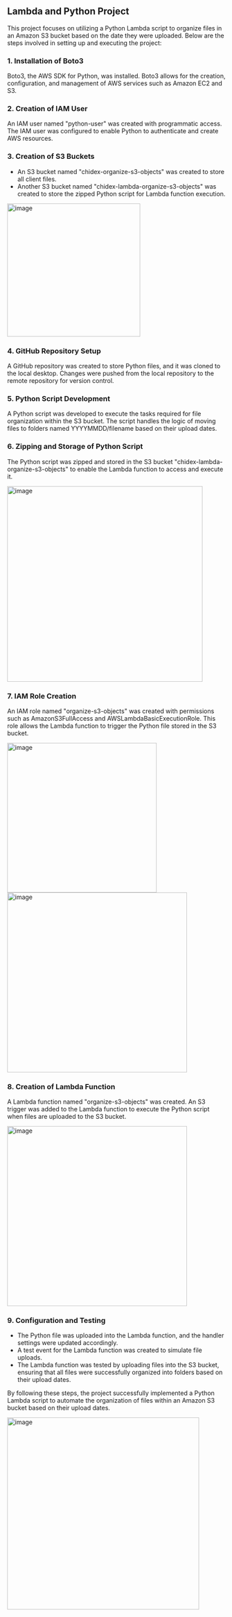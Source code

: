 ## Lambda and Python Project

This project focuses on utilizing a Python Lambda script to organize files in an Amazon S3 bucket based on the date they were uploaded. Below are the steps involved in setting up and executing the project:

### 1. Installation of Boto3

Boto3, the AWS SDK for Python, was installed. Boto3 allows for the creation, configuration, and management of AWS services such as Amazon EC2 and S3.

### 2. Creation of IAM User

An IAM user named "python-user" was created with programmatic access. The IAM user was configured to enable Python to authenticate and create AWS resources.

### 3. Creation of S3 Buckets

- An S3 bucket named "chidex-organize-s3-objects" was created to store all client files.
- Another S3 bucket named "chidex-lambda-organize-s3-objects" was created to store the zipped Python script for Lambda function execution.

<img width="307" alt="image" src="https://github.com/chidex-henry/python-projects/assets/77998377/1cdf5c0e-d10b-40e6-b182-8678d520c498">

### 4. GitHub Repository Setup

A GitHub repository was created to store Python files, and it was cloned to the local desktop. Changes were pushed from the local repository to the remote repository for version control.

### 5. Python Script Development

A Python script was developed to execute the tasks required for file organization within the S3 bucket. The script handles the logic of moving files to folders named YYYYMMDD/filename based on their upload dates.

### 6. Zipping and Storage of Python Script

The Python script was zipped and stored in the S3 bucket "chidex-lambda-organize-s3-objects" to enable the Lambda function to access and execute it.

<img width="451" alt="image" src="https://github.com/chidex-henry/python-projects/assets/77998377/ea0ba381-9ca0-46f3-9c46-3fd90539f58a">

### 7. IAM Role Creation

An IAM role named "organize-s3-objects" was created with permissions such as AmazonS3FullAccess and AWSLambdaBasicExecutionRole. This role allows the Lambda function to trigger the Python file stored in the S3 bucket.

<img width="345" alt="image" src="https://github.com/chidex-henry/python-projects/assets/77998377/7c2c380b-9841-48a4-a917-f48eac119381">

<img width="415" alt="image" src="https://github.com/chidex-henry/python-projects/assets/77998377/b4ba26c1-4156-4ebe-ac05-05aa94930bda">

### 8. Creation of Lambda Function

A Lambda function named "organize-s3-objects" was created. An S3 trigger was added to the Lambda function to execute the Python script when files are uploaded to the S3 bucket.

<img width="415" alt="image" src="https://github.com/chidex-henry/python-projects/assets/77998377/4c335ad6-c9db-4431-a556-47dab2817986">

### 9. Configuration and Testing

- The Python file was uploaded into the Lambda function, and the handler settings were updated accordingly.
- A test event for the Lambda function was created to simulate file uploads.
- The Lambda function was tested by uploading files into the S3 bucket, ensuring that all files were successfully organized into folders based on their upload dates.

By following these steps, the project successfully implemented a Python Lambda script to automate the organization of files within an Amazon S3 bucket based on their upload dates.

<img width="443" alt="image" src="https://github.com/chidex-henry/python-projects/assets/77998377/ec1079b2-2ec5-4733-ba1f-9babbc0f199c">

